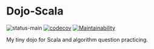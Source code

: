# Dojo-Scala

![status-main](https://github.com/nsuthison/dojo-scala/workflows/status-main/badge.svg)
[![codecov](https://codecov.io/gh/nsuthison/dojo-scala/branch/master/graph/badge.svg?token=OJ39PP09A3)](https://codecov.io/gh/nsuthison/dojo-scala)
[![Maintainability](https://api.codeclimate.com/v1/badges/5a963d380148fbed4d2e/maintainability)](https://codeclimate.com/github/nsuthison/dojo-scala/maintainability)

My tiny dojo for Scala and algorithm question practicing.

